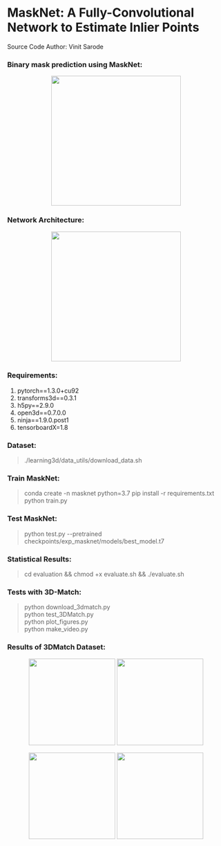 # MaskNet: A Fully-Convolutional Network to Estimate Inlier Points

Source Code Author: Vinit Sarode

### Binary mask prediction using MaskNet:
<p align="center">
	<img src="https://github.com/vinits5/masknet/blob/main/images/approach.gif" height="300">
</p>

### Network Architecture:
<p align="center">
	<img src="https://github.com/vinits5/masknet/blob/main/images/network.png" height="300">
</p>

### Requirements:
1. pytorch==1.3.0+cu92
2. transforms3d==0.3.1
3. h5py==2.9.0
4. open3d==0.7.0.0
5. ninja==1.9.0.post1
6. tensorboardX=1.8

### Dataset:
> ./learning3d/data_utils/download_data.sh

### Train MaskNet:
> conda create -n masknet python=3.7
> pip install -r requirements.txt
> python train.py

### Test MaskNet:
> python test.py --pretrained checkpoints/exp_masknet/models/best_model.t7

### Statistical Results:
> cd evaluation && chmod +x evaluate.sh && ./evaluate.sh

### Tests with 3D-Match:
> python download_3dmatch.py\
> python test_3DMatch.py\
> python plot_figures.py\
> python make_video.py

### Results of 3DMatch Dataset:
<p align="center">
	<img src="https://github.com/vinits5/masknet/blob/main/images/3.gif" height="200">
	<img src="https://github.com/vinits5/masknet/blob/main/images/4.gif" height="200">
</p>

<p align="center">
	<img src="https://github.com/vinits5/masknet/blob/main/images/1.gif" height="200">
	<img src="https://github.com/vinits5/masknet/blob/main/images/2.gif" height="200">
</p>